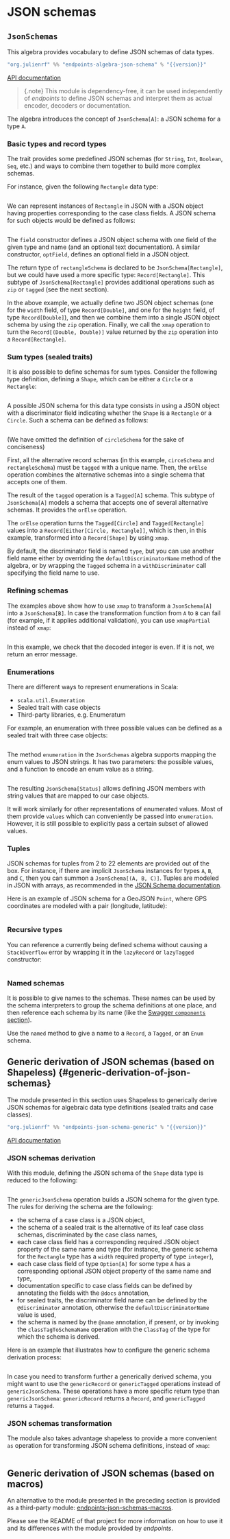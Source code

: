 # JSON schemas

## `JsonSchemas`

This algebra provides vocabulary to define JSON schemas of data types.

~~~ scala expandVars=true
"org.julienrf" %% "endpoints-algebra-json-schema" % "{{version}}"
~~~

[API documentation](unchecked:/api/endpoints/algebra/JsonSchemas.html)

> {.note}
> This module is dependency-free, it can be used independently of *endpoints*
> to define JSON schemas and interpret them as actual encoder, decoders or
> documentation.

The algebra introduces the concept of `JsonSchema[A]`: a JSON schema for a type `A`.

### Basic types and record types

The trait provides some predefined JSON schemas (for `String`, `Int`, `Boolean`, `Seq`, etc.)
and ways to combine them together to build more complex schemas.

For instance, given the following `Rectangle` data type:

~~~ scala src=../../../../../json-schema/json-schema/src/test/scala/endpoints/algebra/JsonSchemasDocs.scala#record-type
~~~

We can represent instances of `Rectangle` in JSON with a JSON object having properties corresponding
to the case class fields. A JSON schema for such objects would be defined as follows:

~~~ scala src=../../../../../json-schema/json-schema/src/test/scala/endpoints/algebra/JsonSchemasDocs.scala#record-schema
~~~

The `field` constructor defines a JSON object schema with one field of the given
type and name (and an optional text documentation). A similar constructor, `optField`,
defines an optional field in a JSON object.

The return type of `rectangleSchema` is declared to be `JsonSchema[Rectangle]`, but we could have
used a more specific type: `Record[Rectangle]`. This subtype of `JsonSchema[Rectangle]` provides
additional operations such as `zip` or `tagged` (see the next section).

In the above example, we actually define two JSON object schemas (one for the `width` field,
of type `Record[Double]`, and one for the `height` field, of type `Record[Double]`),
and then we combine them into a single JSON object schema by using the `zip` operation. Finally, we call the `xmap` operation
to turn the `Record[(Double, Double)]` value returned by the `zip` operation into
a `Record[Rectangle]`.

### Sum types (sealed traits)

It is also possible to define schemas for sum types. Consider the following type definition,
defining a `Shape`, which can be either a `Circle` or a `Rectangle`:

~~~ scala src=../../../../../json-schema/json-schema/src/test/scala/endpoints/algebra/JsonSchemasDocs.scala#sum-type
~~~

A possible JSON schema for this data type consists in using a JSON object with a discriminator
field indicating whether the `Shape` is a `Rectangle` or a `Circle`. Such a schema can
be defined as follows:

~~~ scala src=../../../../../json-schema/json-schema/src/test/scala/endpoints/algebra/JsonSchemasDocs.scala#sum-type-schema
~~~

(We have omitted the definition of `circleSchema` for the sake of conciseness)

First, all the alternative record schemas (in this example, `circeSchema` and `rectangleSchema`) must
be `tagged` with a unique name. Then, the `orElse` operation combines the alternative schemas into a
single schema that accepts one of them.

The result of the `tagged` operation is a `Tagged[A]` schema. This subtype of `JsonSchema[A]` models a
schema that accepts one of several alternative schemas. It provides the `orElse` operation.

The `orElse` operation turns the `Tagged[Circle]` and `Tagged[Rectangle]` values into
a `Record[Either[Circle, Rectangle]]`, which is then, in this example, transformed into a
`Record[Shape]` by using `xmap`.

By default, the discriminator field is named `type`, but you can use another field name either by
overriding the `defaultDiscriminatorName` method of the algebra, or by wrapping the `Tagged` schema
in a `withDiscriminator` call specifying the field name to use.

### Refining schemas

The examples above show how to use `xmap` to transform a `JsonSchema[A]` into a `JsonSchema[B]`. In
case the transformation function from `A` to `B` can fail (for example, if it applies additional
validation), you can use `xmapPartial` instead of `xmap`:

~~~ scala src=../../../../../json-schema/json-schema/src/test/scala/endpoints/algebra/JsonSchemasTest.scala#refined
~~~

In this example, we check that the decoded integer is even. If it is not, we return an error message.

### Enumerations

There are different ways to represent enumerations in Scala:

- `scala.util.Enumeration`
- Sealed trait with case objects
- Third-party libraries, e.g. Enumeratum

For example, an enumeration with three possible values can be defined as a sealed trait with three case objects:

~~~ scala src=../../../../../json-schema/json-schema/src/test/scala/endpoints/algebra/JsonSchemasDocs.scala#enum-status
~~~

The method `enumeration` in the `JsonSchemas` algebra supports mapping the enum values to JSON strings.
It has two parameters: the possible values, and a function to encode an enum value as a string.

~~~ scala src=../../../../../json-schema/json-schema/src/test/scala/endpoints/algebra/JsonSchemasDocs.scala#enum-status-schema
~~~

The resulting `JsonSchema[Status]` allows defining JSON members with string values that are mapped to
our case objects.

It will work similarly for other representations of enumerated values.
Most of them provide `values` which can conveniently be passed into `enumeration`.
However, it is still possible to explicitly pass a certain subset of allowed values.

### Tuples

JSON schemas for tuples from 2 to 22 elements are provided out of the box. For instance, if
there are implicit `JsonSchema` instances for types `A`, `B`, and `C`, then you can summon
a `JsonSchema[(A, B, C)]`. Tuples are modeled in JSON with arrays, as recommended in the
[JSON Schema documentation](https://json-schema.org/understanding-json-schema/reference/array.html#tuple-validation).

Here is an example of JSON schema for a GeoJSON `Point`, where GPS coordinates are modeled with a pair (longitude, latitude):

~~~ scala src=../../../../../json-schema/json-schema/src/test/scala/endpoints/algebra/JsonSchemasDocs.scala#tuple
~~~

### Recursive types

You can reference a currently being defined schema without causing a `StackOverflow` error
by wrapping it in the `lazyRecord` or `lazyTagged` constructor:

~~~ scala src=../../../../../json-schema/json-schema/src/test/scala/endpoints/algebra/JsonSchemasDocs.scala#recursive
~~~

### Named schemas

It is possible to give names to the schemas. These names can be used by the schema interpreters to group
the schema definitions at one place, and then reference each schema by its name (like the
[Swagger `components` section](https://swagger.io/docs/specification/components/)).

Use the `named` method to give a name to a `Record`, a `Tagged`, or an `Enum` schema.

## Generic derivation of JSON schemas (based on Shapeless) {#generic-derivation-of-json-schemas}

The module presented in this section uses Shapeless to generically derive JSON schemas
for algebraic data type definitions (sealed traits and case classes).

~~~ scala expandVars=true
"org.julienrf" %% "endpoints-json-schema-generic" % "{{version}}"
~~~

[API documentation](unchecked:/api/endpoints/generic/JsonSchemas.html)

### JSON schemas derivation

With this module, defining the JSON schema of the `Shape` data type is
reduced to the following:

~~~ scala src=../../../../../json-schema/json-schema-generic/src/test/scala/endpoints/generic/JsonSchemasDocs.scala#generic-schema
~~~

The `genericJsonSchema` operation builds a JSON schema for the given
type. The rules for deriving the schema are the following:

- the schema of a case class is a JSON object,
- the schema of a sealed trait is the alternative of its leaf case
  class schemas, discriminated by the case class names,
- each case class field has a corresponding required JSON object property of
  the same name and type (for instance, the generic schema for the `Rectangle`
  type has a `width` required property of type `integer`),
- each case class field of type `Option[A]` for some type `A` has a corresponding
  optional JSON object property of the same name and type,
- documentation specific to case class fields can be defined by annotating the fields
  with the `@docs` annotation,
- for sealed traits, the discriminator field name can be defined by the `@discriminator`
  annotation, otherwise the `defaultDiscriminatorName` value is used,
- the schema is named by the `@name` annotation, if present, or by invoking the
  `classTagToSchemaName` operation with the `ClassTag` of the type for which the schema
  is derived.

Here is an example that illustrates how to configure the generic schema derivation process:

~~~ scala src=../../../../../json-schema/json-schema-generic/src/test/scala/endpoints/generic/JsonSchemasDocs.scala#documented-generic-schema
~~~

In case you need to transform further a generically derived schema, you might want to use the
`genericRecord` or `genericTagged` operations instead of `genericJsonSchema`. These operations
have a more specific return type than `genericJsonSchema`: `genericRecord` returns a `Record`,
and `genericTagged` returns a `Tagged`.

### JSON schemas transformation

The module also takes advantage shapeless to provide a more convenient `as` operation for
transforming JSON schema definitions, instead of `xmap`:

~~~ scala src=../../../../../json-schema/json-schema-generic/src/test/scala/endpoints/generic/JsonSchemasDocs.scala#explicit-schema
~~~

## Generic derivation of JSON schemas (based on macros)

An alternative to the module presented in the preceding section is provided
as a third-party module:
[endpoints-json-schemas-macros](https://github.com/scalalandio/endpoints-json-schemas-macros).

Please see the README of that project for more information on how to use it
and its differences with the module provided by *endpoints*.
